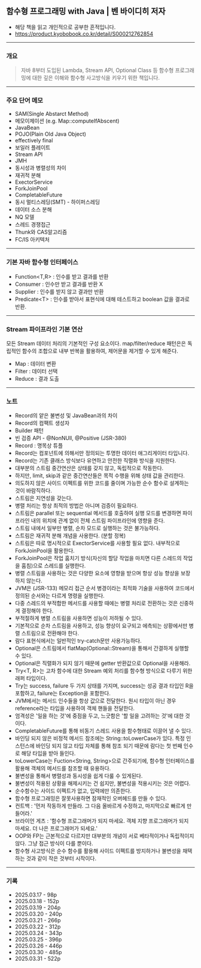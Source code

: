 ## 함수형 프로그래밍 with Java | 벤 바이디히 저자

- 해당 책을 읽고 개인적으로 공부한 흔적입니다.
- https://product.kyobobook.co.kr/detail/S000212762854

---

### 개요

> 자바 8부터 도입된 Lambda, Stream API, Optional Class 등 함수형 프로그래밍에 대한 깊은 이해와 함수형 사고방식을 키우기 위한 책입니다.

---
### 주요 단어 메모

- SAM(Single Abstarct Method)
- 메모이제이션 (e.g. Map::computeIfAbscent)
- JavaBean
- POJO(Plain Old Java Object)
- effectively final
- 보일러 플레이트
- Stream API
- JMH
- 동시성과 병렬성의 차이
- 재귀적 분해
- ExectorService
- ForkJoinPool
- CompletableFuture
- 동시 멀티스레딩(SMT) - 하이퍼스레딩
- 데이터 소스 분해
- NQ 모델
- 스레드 경쟁접근
- Thunk와 CAS알고리즘
- FC/IS 아키텍처

---
### 기본 자바 함수형 인터페이스

- Function<T,R> : 인수를 받고 결과를 반환
- Consumer<T> : 인수만 받고 결과를 반환 X
- Supplier<R> : 인수를 받지 않고 결과만 반환
- Predicate<T\> : 인수를 받아서 표현식에 대해 테스트하고 boolean 값을 결과로 반환.

---
### Stream 파이프라인 기본 연산

모든 Stream 데이터 처리의 기본적인 구성 요소이다. map/filter/reduce 패턴은은 독립적인 함수의 조합으로 내부 반복을 활용하여, 제어문을 제거할 수 있게 해준다.

- Map : 데이터 변환
- Filter : 데이터 선택
- Reduce : 결과 도출

---
### 노트

- Record의 얕은 불변성 및 JavaBean과의 차이
- Record의 컴팩트 생성자
- Builder 패턴
- 빈 검증 API - @NonNUll, @Positive (JSR-380)
- Record : 명목상 튜플
- Record는 컴포넌트에 의해서만 정의되는 투명한 데이터 애그리게이터 타입니다.
- Record는 기존 클래스 방식보다 유연하고 안전한 직렬화 방식을 지원한다.
- 대부분의 스트림 중간연산은 상태를 갖지 않고, 독립적으로 작동한다.
- 하지만, limit, skip과 같은 중간연산들은 목적 수행을 위해 상태 값을 관리한다.
- 의도하지 않은 사이드 이펙트를 위한 코드를 줄이며 가능한 순수 함수로 설계하는 것이 바람직하다.
- 스트림은 지연성을 갖는다.
- 병렬 처리는 항상 최적의 방법은 아니며 검증이 필요하다.
- 스트림은 parallel 또는 sequential 메서드를 호출하여 실행 모드를 변경하면 파이프라인 내의 위치에 관계 없이 전체 스트림 파이프라인에 영향을 준다.
- 스트림 내에서 일부만 병렬, 순차 모드로 실행하는 것은 불가능하다.
- 스트림은 재귀적 분해 개념을 사용한다. (분할 정복)
- 스트림은 따로 명시적으로 ExectorService를 사용할 필요 없다. 내부적으로 ForkJoinPool을 활용한다.
- ForkJoinPool은 작업 훔치기 방식(자신의 할당 작업을 마치면 다른 스레드의 작업을 훔침)으로 스레드를 실행한다.
- 병렬 스트림을 사용하는 것은 다양한 요소에 영향을 받으며 항상 성능 향상을 보장하지 않는다.
- JVM은 (JSR-133) 메모리 접근 순서 병경이라는 최적화 기술을 사용하여 코드에서 정의된 순서와는 다르게 명령을 실행한다.
- 다중 스레드의 부적합한 메서드를 사용할 때에는 병렬 처리로 전환하는 것은 신중하게 결정해야 한다.
- 부적절하게 병렬 스트림을 사용하면 성능이 저하될 수 있다.
- 기본적으로 순차 스트림을 사용하고, 성능 향상이 요구되고 에측되는 상황에서만 병렬 스트림으로 전환해야 한다.
- 람다 표현식에서는 일반적인 try-catch문만 사용가능하다. 
- Optional은 스트림에서 flatMap(Optional::Stream)을 통해서 간결하게 실행할 수 있다.
- Optional은 직렬화가 되지 않기 때문에 getter 반환값으로 Optional을 사용해라.
- Try<T, R>는 고차 함수에 대한 Stream 예외 처리를 함수형 방식으로 다루기 위한 래퍼 타입이다.
- Try는 success, failure 두 가지 상태를 가지며, success는 성공 결과 타입인 R을 포함하고, failure는 Exception을 포함한다.
- JVM에서는 메서드 인수들을 항상 값으로 전달한다. 원시 타입이 아닌 경우 reference라는 타입을 사용하여 객체 핸들을 전달한다.
- 엄격성은 '일을 하는 것'에 중점을 두고, 느긋함은 '할 일을 고려하는 것'에 대한 것이다.
- CompletableFuture를 통해 비동기 스레드 사용을 함수형태로 이끌어 낼 수 있다.
- 바인딩 되지 않은 비정적 메서드 참조에는 String::toLowerCase가 있다. 특정 인스턴스에 바인딩 되지 않고 타입 자체를 통해 참조 되기 때문에 람다는 첫 번째 인수로 해당 타입을 받아 들인다.
- toLowerCase는 Fuction<String, String>으로 간주되기에, 함수형 인터페이스를 활용해 객체의 메서드를 참조할 때 유용하다.
- 불변성을 통해서 병렬성과 동시성을 쉽게 다룰 수 있게된다.
- 불변성이 적용된 상황을 해제시키는 건 쉽지만, 불변성을 적용시키는 것은 어렵다.
- 순수함수는 사이드 이펙트가 없고, 입력에만 의존한다.
- 함수형 프로그래밍은 잘못사용하면 잠재적인 오버헤드를 만들 수 있다.
- 컨트백 : '먼저 작동하게 만들라. 그 다음 올바르게 수정하고, 마지막으로 빠르게 만들어라.'
- 브라이언 게츠 : '함수형 프로그래머가 되지 마세요. 객체 지향 프로그래머가 되지 마세요. 더 나은 프로그래머가 되세요.'
- OOP와 FP는 근본적으로 다르지만 대부분의 개념이 서로 베타적이거나 독립적이지 않다. 그냥 접근 방식이 다를 뿐이다.
- 함수형 사고방식은 순수 함수를 활용해 사이드 이펙트를 방지하거나 불변성을 채택하는 것과 같이 작은 것부터 시작이다.

---

### 기록
 - 2025.03.17 - 98p
 - 2025.03.18 - 152p
 - 2025.03.19 - 204p
 - 2025.03.20 - 240p
 - 2025.03.21 - 266p
 - 2025.03.22 - 312p
 - 2025.03.24 - 343p
 - 2025.03.25 - 396p
 - 2025.03.26 - 446p
 - 2025.03.30 - 485p
 - 2025.03.31 - 522p